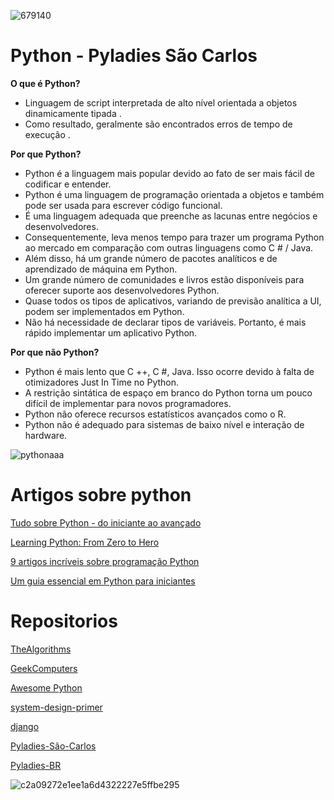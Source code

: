 ![679140](https://user-images.githubusercontent.com/61892998/97811227-c6ebb280-1c57-11eb-9d31-f6cce8f2a12a.png)

# Python - Pyladies São Carlos

**O que é Python?**
* Linguagem de script interpretada de alto nível orientada a objetos dinamicamente tipada .
* Como resultado, geralmente são encontrados erros de tempo de execução .

**Por que Python?**
* Python é a linguagem mais popular devido ao fato de ser mais fácil de codificar e entender.
* Python é uma linguagem de programação orientada a objetos e também pode ser usada para escrever código funcional.
* É uma linguagem adequada que preenche as lacunas entre negócios e desenvolvedores.
* Consequentemente, leva menos tempo para trazer um programa Python ao mercado em comparação com outras linguagens como C # / Java.
* Além disso, há um grande número de pacotes analíticos e de aprendizado de máquina em Python.
* Um grande número de comunidades e livros estão disponíveis para oferecer suporte aos desenvolvedores Python.
* Quase todos os tipos de aplicativos, variando de previsão analítica a UI, podem ser implementados em Python.
* Não há necessidade de declarar tipos de variáveis. Portanto, é mais rápido implementar um aplicativo Python.

**Por que não Python?**
* Python é mais lento que C ++, C #, Java. Isso ocorre devido à falta de otimizadores Just In Time no Python.
* A restrição sintática de espaço em branco do Python torna um pouco difícil de implementar para novos programadores.
* Python não oferece recursos estatísticos avançados como o R.
* Python não é adequado para sistemas de baixo nível e interação de hardware.

![pythonaaa](https://user-images.githubusercontent.com/61892998/97811239-f4386080-1c57-11eb-8352-378bde1cf7e0.png)


# Artigos sobre python
[Tudo sobre Python - do iniciante ao avançado](https://medium.com/fintechexplained/everything-about-python-from-beginner-to-advance-level-227d52ef32d2)

[Learning Python: From Zero to Hero](https://medium.com/the-renaissance-developer/learning-python-from-zero-to-hero-8ceed48486d5)

[9 artigos incríveis sobre programação Python](https://medium.com/better-programming/10-great-articles-on-python-development-6f54dd38437f)

[Um guia essencial em Python para iniciantes](https://towardsdatascience.com/a-complete-walk-through-in-python-93f9e413ebdf)

# Repositorios
[TheAlgorithms](https://github.com/TheAlgorithms/Python)

[GeekComputers](https://github.com/geekcomputers/Python)

[Awesome Python](https://github.com/vinta/awesome-python)

[system-design-primer](https://github.com/donnemartin/system-design-primer)

[django](https://github.com/django/django)

[Pyladies-São-Carlos](https://github.com/PyLadiesSanca)

[Pyladies-BR](https://github.com/pyladies-brazil)


![c2a09272e1ee1a6d4322227e5ffbe295](https://user-images.githubusercontent.com/61892998/97811231-e551ae00-1c57-11eb-9ac5-a8045f652648.png)